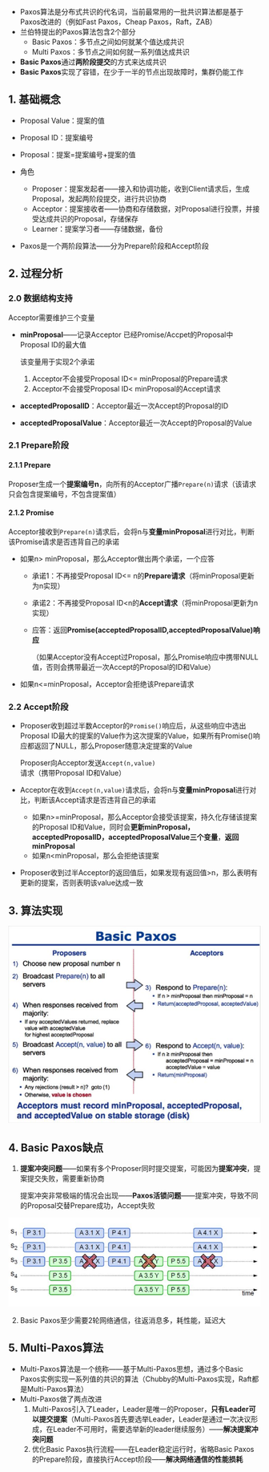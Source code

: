* Paxos算法是分布式共识的代名词，当前最常用的一批共识算法都是基于Paxos改进的（例如Fast Paxos，Cheap Paxos，Raft，ZAB）
* 兰伯特提出的Paxos算法包含2个部分
  * Basic Paxos：多节点之间如何就某个值达成共识
  * Multi Paxos：多节点之间如何就一系列值达成共识
* **Basic Paxos**通过**两阶段提交**的方式来达成共识
* **Basic Paxos**实现了容错，在少于一半的节点出现故障时，集群仍能工作



## 1. 基础概念

* Proposal Value：提案的值
* Proposal ID：提案编号
* Proposal：提案=提案编号+提案的值
* 角色
  * Proposer：提案发起者——接入和协调功能，收到Client请求后，生成Proposal，发起两阶段提交，进行共识协商
  * Acceptor：提案接收者——协商和存储数据，对Proposal进行投票，并接受达成共识的Proposal，存储保存
  * Learner：提案学习者——存储数据，备份

* Paxos是一个两阶段算法——分为Prepare阶段和Accept阶段



## 2. 过程分析

### 2.0 数据结构支持

Acceptor需要维护三个变量

* **minProposal**——记录Acceptor 已经Promise/Accpet的Proposal中Proposal ID的最大值

  该变量用于实现2个承诺

  1. Acceptor不会接受Proposal ID<= minProposal的Prepare请求
  2. Acceptor不会接受Proposal ID< minProposal的Accept请求

* **acceptedProposalID**：Acceptor最近一次Accept的Proposal的ID

* **acceptedProposalValue**：Acceptor最近一次Accept的Proposal的Value



### 2.1 Prepare阶段

#### 2.1.1 Prepare

Proposer生成一个**提案编号n**，向所有的Acceptor广播`Prepare(n)`请求（该请求只会包含提案编号，不包含提案值）

#### 2.1.2 Promise

Acceptor接收到`Prepare(n)`请求后，会将n与**变量minProposal**进行对比，判断该Promise请求是否违背自己的承诺

* 如果n> minProposal，那么Acceptor做出两个承诺，一个应答

  * 承诺1：不再接受Proposal ID<= n的**Prepare请求**（将minProposal更新为n实现）

  * 承诺2：不再接受Proposal ID<n的**Accept请求**（将minProposal更新为n实现）

  * 应答：返回**Promise(acceptedProposalID,acceptedProposalValue)响应**

    （如果Acceptor没有Accept过Proposal，那么Promise响应中携带NULL值，否则会携带最近一次Accept的Proposal的ID和Value）

* 如果n<=minProposal，Acceptor会拒绝该Prepare请求

### 2.2 Accept阶段

* Proposer收到超过半数Acceptor的`Promise()`响应后，从这些响应中选出Proposal ID最大的提案的Value作为这次提案的Value，如果所有Promise()响应都返回了NULL，那么Proposer随意决定提案的Value

  Proposer向Acceptor发送`Accept(n,value)`请求（携带Proposal ID和Value）

* Acceptor在收到`Accept(n,value)`请求后，会将n与**变量minProposal**进行对比，判断该Accept请求是否违背自己的承诺

  * 如果n>=minProposal，那么Acceptor会接受该提案，持久化存储该提案的Proposal ID和Value，同时会**更新minProposal，acceptedProposalID，acceptedProposalValue三个变量**，**返回minProposal**
  * 如果n<minProposal，那么会拒绝该提案

* Proposer收到过半Acceptor的返回值后，如果发现有返回值>n，那么表明有更新的提案，否则表明该value达成一致
  



## 3. 算法实现

![alg-dst-paxos-3](assert/alg-dst-paxos-3.jpg)



## 4. Basic Paxos缺点

1. **提案冲突问题**——如果有多个Proposer同时提交提案，可能因为**提案冲突**，提案提交失败，需要重新协商

   提案冲突非常极端的情况会出现——**Paxos活锁问题**——提案冲突，导致不同的Proposal交替Prepare成功，Accept失败

![alg-dst-paxos-7](assert/alg-dst-paxos-7.jpg)

2. Basic Paxos至少需要2轮网络通信，往返消息多，耗性能，延迟大





## 5. Multi-Paxos算法

* Multi-Paxos算法是一个统称——基于Multi-Paxos思想，通过多个Basic Paxos实例实现一系列值的共识的算法（Chubby的Multi-Paxos实现，Raft都是Multi-Paxos算法）
* Multi-Paxos做了两点改进
  1. Multi-Paxos引入了Leader，Leader是唯一的Proposer，**只有Leader可以提交提案**（Multi-Paxos首先要选举Leader，Leader是通过一次决议形成，在Leader不可用时，需要选举新的leader继续服务）——**解决提案冲突问题**
  2. 优化Basic Paxos执行流程——在Leader稳定运行时，省略Basic Paxos的Prepare阶段，直接执行Accept阶段——**解决网络通信的性能损耗**
